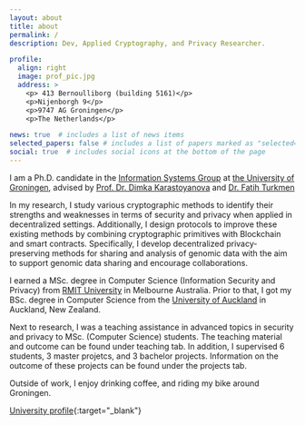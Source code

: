 ```yaml
---
layout: about
title: about
permalink: /
description: Dev, Applied Cryptography, and Privacy Researcher. 

profile:
  align: right
  image: prof_pic.jpg
  address: >
    <p> 413 Bernoulliborg (building 5161)</p>
    <p>Nijenborgh 9</p>
    <p>9747 AG Groningen</p>
    <p>The Netherlands</p>

news: true  # includes a list of news items
selected_papers: false # includes a list of papers marked as "selected={true}"
social: true  # includes social icons at the bottom of the page
---
```


I am a Ph.D. candidate in the [Information Systems Group](https://www.cs.rug.nl/infosys/) at [the University of Groningen](https://www.rug.nl/), advised by [Prof. Dr. Dimka Karastoyanova](https://www.cs.rug.nl/infosys/Main/DimkaKarastoyanova) and [Dr. Fatih Turkmen](https://www.cs.rug.nl/infosys/Main/FatihTurkmen)

In my research, I study various cryptographic methods to identify their strengths and weaknesses in terms of security and privacy when applied in decentralized settings. Additionally, I design protocols to improve these existing methods by combining cryptographic primitives with Blockchain and smart contracts. Specifically, I develop decentralized privacy-preserving methods for sharing and analysis of genomic data with the aim to support genomic data sharing and encourage collaborations. 

I earned a MSc. degree in Computer Science (Information Security and Privacy) from [RMIT University](https://www.rmit.edu.au/) in Melbourne Australia.
Prior to that, I got my BSc. degree in Computer Science from the [University of Auckland](https://www.auckland.ac.nz/) in Auckland, New Zealand. 

Next to research, I was a teaching assistance in advanced topics in security and privacy to MSc. (Computer Science) students. The teaching material and outcome can be found under teaching tab. In addition, I supervised 6 students, 3 master projetcs, and 3 bachelor projects. Information on the outcome of these projects can be found under the projects tab.

Outside of work, I enjoy drinking coffee, and riding my bike around Groningen. 

[University profile](https://www.rug.nl/staff/m.a.alghazwi/){:target="\_blank"}

